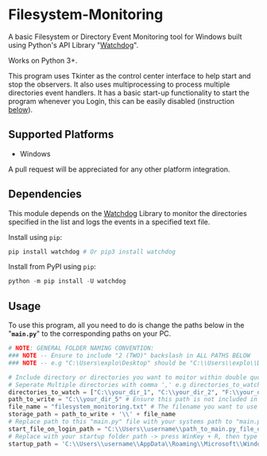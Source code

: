 # Filesystem-Monitoring
A basic Filesystem or Directory Event Monitoring tool for Windows built using Python's API Library "[Watchdog](https://github.com/gorakhargosh/watchdog)".

Works on Python 3+.

This program uses Tkinter as the control center interface to help start and stop the observers. It also uses multiprocessing to process multiple directories event handlers. It has a basic start-up functionality to start the program whenever you Login, this can be easily disabled (instruction [below](https://github.com/Chefcury1/Filesystem-Monitoring#disable-startup-functionality)). 


## Supported Platforms
- Windows

A pull request will be appreciated for any other platform integration.

## Dependencies

This module depends on the [Watchdog](https://github.com/gorakhargosh/watchdog) Library to monitor the directories specified in the list and logs the events in a specified text file.
 
Install using `pip`:

```Python
pip install watchdog # Or pip3 install watchdog
```

Install from PyPI using `pip`:

```Python
python -m pip install -U watchdog
```


## Usage

To use this program, all you need to do is change the paths below in the "__`main.py`__" to the corresponding paths on your PC.

```Python
# NOTE: GENERAL FOLDER NAMING CONVENTION:
### NOTE -- Ensure to include "2 (TWO)" backslash in ALL PATHS BELOW 
### NOTE -- e.g "C:\Users\explo\Desktop" should be "C:\\Users\\explo\\Desktop"

# Include directory or directories you want to moitor within double quotes and square brackets: directories_to_watch = ["your_dir"]
# Seperate Multiple directories with comma ',' e.g directories_to_watch = ["C:\\your_dir_1", "F:\\your_dir_2"]
directories_to_watch = ["C:\\your_dir_1", "C:\\your_dir_2", "F:\\your_dir_3", "F:\\your_dir_4"]
path_to_write = "C:\\your_dir_5" # Ensure this path is not included in watched directory above
file_name = "filesystem_monitoring.txt" # The filename you want to use to store the event log
storage_path = path_to_write + '\\' + file_name
# Replace path to this "main.py" file with your systems path to "main.py" to start program when you Login
start_file_on_login_path = "C:\\Users\\username\\path_to_main.py_file_on_your_pc\\filesystem_monitoring\\src\\main.py"
# Replace with your startup folder path -> press WinKey + R, then type shell:startup and hit enter to get path.
startup_path = 'C:\\Users\\username\\AppData\\Roaming\\Microsoft\\Windows\\Start Menu\\Programs\\Startup'
```




